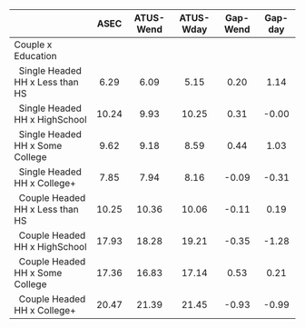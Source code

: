
|                      |         ASEC |    ATUS-Wend |    ATUS-Wday |     Gap-Wend |      Gap-day |
| -------------------- | :----------: | :----------: | :----------: | :----------: | :----------: |
| Couple x Education   |              |              |              |              |              |
| &nbsp;&nbsp;Single Headed HH x Less than HS |         6.29 |         6.09 |         5.15 |         0.20 |         1.14 |
| &nbsp;&nbsp;Single Headed HH x HighSchool |        10.24 |         9.93 |        10.25 |         0.31 |        -0.00 |
| &nbsp;&nbsp;Single Headed HH x Some College |         9.62 |         9.18 |         8.59 |         0.44 |         1.03 |
| &nbsp;&nbsp;Single Headed HH x College+ |         7.85 |         7.94 |         8.16 |        -0.09 |        -0.31 |
| &nbsp;&nbsp;Couple Headed HH x Less than HS |        10.25 |        10.36 |        10.06 |        -0.11 |         0.19 |
| &nbsp;&nbsp;Couple Headed HH x HighSchool |        17.93 |        18.28 |        19.21 |        -0.35 |        -1.28 |
| &nbsp;&nbsp;Couple Headed HH x Some College |        17.36 |        16.83 |        17.14 |         0.53 |         0.21 |
| &nbsp;&nbsp;Couple Headed HH x College+ |        20.47 |        21.39 |        21.45 |        -0.93 |        -0.99 |

